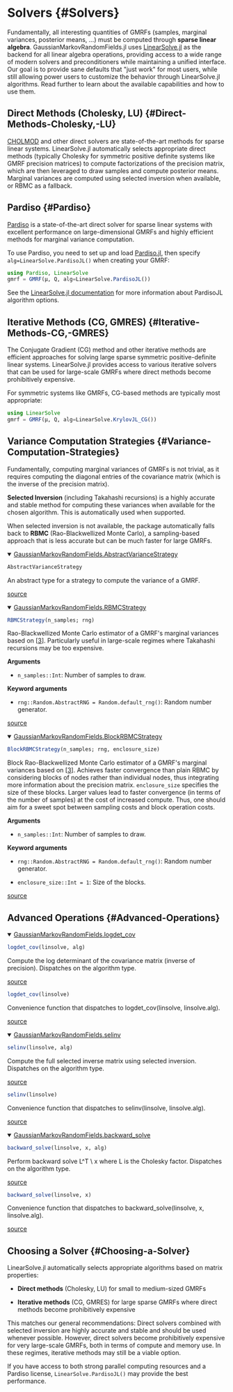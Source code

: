 
# Solvers {#Solvers}

Fundamentally, all interesting quantities of GMRFs (samples, marginal variances, posterior means, ...) must be computed through **sparse linear algebra**. GaussianMarkovRandomFields.jl uses [LinearSolve.jl](https://github.com/SciML/LinearSolve.jl) as the backend for all linear algebra operations, providing access to a wide range of modern solvers and preconditioners while maintaining a unified interface. Our goal is to provide sane defaults that &quot;just work&quot; for most users, while still allowing power users to customize the behavior through LinearSolve.jl algorithms. Read further to learn about the available capabilities and how to use them.

## Direct Methods (Cholesky, LU) {#Direct-Methods-Cholesky,-LU}

[CHOLMOD](https://github.com/DrTimothyAldenDavis/SuiteSparse) and other direct solvers are  state-of-the-art methods for sparse linear systems. LinearSolve.jl automatically selects appropriate direct methods (typically Cholesky for symmetric positive definite systems like GMRF precision matrices) to compute factorizations of the precision matrix, which are then leveraged to draw samples and compute posterior means. Marginal variances are computed using selected inversion when available, or RBMC as a fallback.

## Pardiso {#Pardiso}

[Pardiso](https://panua.ch/pardiso/) is a state-of-the-art direct solver for sparse linear systems with excellent performance on large-dimensional GMRFs and highly efficient methods for marginal variance computation.

To use Pardiso, you need to set up and load [Pardiso.jl](https://github.com/JuliaSparse/Pardiso.jl), then specify `alg=LinearSolve.PardisoJL()` when creating your GMRF:

```julia
using Pardiso, LinearSolve
gmrf = GMRF(μ, Q, alg=LinearSolve.PardisoJL())
```


See the [LinearSolve.jl documentation](https://docs.sciml.ai/LinearSolve/stable/solvers/solvers/#LinearSolve.PardisoJL) for more information about PardisoJL algorithm options.

## Iterative Methods (CG, GMRES) {#Iterative-Methods-CG,-GMRES}

The Conjugate Gradient (CG) method and other iterative methods are efficient approaches for solving large sparse symmetric positive-definite linear systems. LinearSolve.jl provides access to various iterative solvers that can be used for large-scale GMRFs where direct methods become prohibitively expensive.

For symmetric systems like GMRFs, CG-based methods are typically most appropriate:

```julia
using LinearSolve
gmrf = GMRF(μ, Q, alg=LinearSolve.KrylovJL_CG())
```


## Variance Computation Strategies {#Variance-Computation-Strategies}

Fundamentally, computing marginal variances of GMRFs is not trivial, as it requires computing the diagonal entries of the covariance matrix (which is the inverse of the precision matrix).

**Selected Inversion** (including Takahashi recursions) is a highly accurate and stable method for computing these variances when available for the chosen algorithm. This is automatically used when supported.

When selected inversion is not available, the package automatically falls back to **RBMC** (Rao-Blackwellized Monte Carlo), a sampling-based approach that is less accurate but can be much faster for large GMRFs.
<details class='jldocstring custom-block' open>
<summary><a id='GaussianMarkovRandomFields.AbstractVarianceStrategy' href='#GaussianMarkovRandomFields.AbstractVarianceStrategy'><span class="jlbinding">GaussianMarkovRandomFields.AbstractVarianceStrategy</span></a> <Badge type="info" class="jlObjectType jlType" text="Type" /></summary>



```julia
AbstractVarianceStrategy
```


An abstract type for a strategy to compute the variance of a GMRF.


<Badge type="info" class="source-link" text="source"><a href="https://github.com/timweiland/GaussianMarkovRandomFields.jl/blob/dd37657e514bd21cd5478fa815e8a9868bc1d839/src/typedefs.jl#L5-L9" target="_blank" rel="noreferrer">source</a></Badge>

</details>

<details class='jldocstring custom-block' open>
<summary><a id='GaussianMarkovRandomFields.RBMCStrategy' href='#GaussianMarkovRandomFields.RBMCStrategy'><span class="jlbinding">GaussianMarkovRandomFields.RBMCStrategy</span></a> <Badge type="info" class="jlObjectType jlType" text="Type" /></summary>



```julia
RBMCStrategy(n_samples; rng)
```


Rao-Blackwellized Monte Carlo estimator of a GMRF&#39;s marginal variances based on [[3](/bibliography#Siden2018)]. Particularly useful in large-scale regimes where Takahashi recursions may be too expensive.

**Arguments**
- `n_samples::Int`: Number of samples to draw.
  

**Keyword arguments**
- `rng::Random.AbstractRNG = Random.default_rng()`: Random number generator.
  


<Badge type="info" class="source-link" text="source"><a href="https://github.com/timweiland/GaussianMarkovRandomFields.jl/blob/dd37657e514bd21cd5478fa815e8a9868bc1d839/src/solvers/rbmc.jl#L8-L21" target="_blank" rel="noreferrer">source</a></Badge>

</details>

<details class='jldocstring custom-block' open>
<summary><a id='GaussianMarkovRandomFields.BlockRBMCStrategy' href='#GaussianMarkovRandomFields.BlockRBMCStrategy'><span class="jlbinding">GaussianMarkovRandomFields.BlockRBMCStrategy</span></a> <Badge type="info" class="jlObjectType jlType" text="Type" /></summary>



```julia
BlockRBMCStrategy(n_samples; rng, enclosure_size)
```


Block Rao-Blackwellized Monte Carlo estimator of a GMRF&#39;s marginal variances based on [[3](/bibliography#Siden2018)]. Achieves faster convergence than plain RBMC by considering blocks of nodes rather than individual nodes, thus integrating more information about the precision matrix. `enclosure_size` specifies the size of these blocks. Larger values lead to faster convergence (in terms of the number of samples) at the cost of increased compute. Thus, one should aim for a sweet spot between sampling costs and block operation costs.

**Arguments**
- `n_samples::Int`: Number of samples to draw.
  

**Keyword arguments**
- `rng::Random.AbstractRNG = Random.default_rng()`: Random number generator.
  
- `enclosure_size::Int = 1`: Size of the blocks.
  


<Badge type="info" class="source-link" text="source"><a href="https://github.com/timweiland/GaussianMarkovRandomFields.jl/blob/dd37657e514bd21cd5478fa815e8a9868bc1d839/src/solvers/rbmc.jl#L31-L51" target="_blank" rel="noreferrer">source</a></Badge>

</details>


## Advanced Operations {#Advanced-Operations}
<details class='jldocstring custom-block' open>
<summary><a id='GaussianMarkovRandomFields.logdet_cov' href='#GaussianMarkovRandomFields.logdet_cov'><span class="jlbinding">GaussianMarkovRandomFields.logdet_cov</span></a> <Badge type="info" class="jlObjectType jlFunction" text="Function" /></summary>



```julia
logdet_cov(linsolve, alg)
```


Compute the log determinant of the covariance matrix (inverse of precision). Dispatches on the algorithm type.


<Badge type="info" class="source-link" text="source"><a href="https://github.com/timweiland/GaussianMarkovRandomFields.jl/blob/dd37657e514bd21cd5478fa815e8a9868bc1d839/src/solvers/logdet.jl#L6-L11" target="_blank" rel="noreferrer">source</a></Badge>



```julia
logdet_cov(linsolve)
```


Convenience function that dispatches to logdet_cov(linsolve, linsolve.alg).


<Badge type="info" class="source-link" text="source"><a href="https://github.com/timweiland/GaussianMarkovRandomFields.jl/blob/dd37657e514bd21cd5478fa815e8a9868bc1d839/src/solvers/logdet.jl#L17-L21" target="_blank" rel="noreferrer">source</a></Badge>

</details>

<details class='jldocstring custom-block' open>
<summary><a id='GaussianMarkovRandomFields.selinv' href='#GaussianMarkovRandomFields.selinv'><span class="jlbinding">GaussianMarkovRandomFields.selinv</span></a> <Badge type="info" class="jlObjectType jlFunction" text="Function" /></summary>



```julia
selinv(linsolve, alg)
```


Compute the full selected inverse matrix using selected inversion. Dispatches on the algorithm type.


<Badge type="info" class="source-link" text="source"><a href="https://github.com/timweiland/GaussianMarkovRandomFields.jl/blob/dd37657e514bd21cd5478fa815e8a9868bc1d839/src/solvers/selinv.jl#L47-L52" target="_blank" rel="noreferrer">source</a></Badge>



```julia
selinv(linsolve)
```


Convenience function that dispatches to selinv(linsolve, linsolve.alg).


<Badge type="info" class="source-link" text="source"><a href="https://github.com/timweiland/GaussianMarkovRandomFields.jl/blob/dd37657e514bd21cd5478fa815e8a9868bc1d839/src/solvers/selinv.jl#L58-L62" target="_blank" rel="noreferrer">source</a></Badge>

</details>

<details class='jldocstring custom-block' open>
<summary><a id='GaussianMarkovRandomFields.backward_solve' href='#GaussianMarkovRandomFields.backward_solve'><span class="jlbinding">GaussianMarkovRandomFields.backward_solve</span></a> <Badge type="info" class="jlObjectType jlFunction" text="Function" /></summary>



```julia
backward_solve(linsolve, x, alg)
```


Perform backward solve L^T \ x where L is the Cholesky factor. Dispatches on the algorithm type.


<Badge type="info" class="source-link" text="source"><a href="https://github.com/timweiland/GaussianMarkovRandomFields.jl/blob/dd37657e514bd21cd5478fa815e8a9868bc1d839/src/solvers/backward_solve.jl#L29-L34" target="_blank" rel="noreferrer">source</a></Badge>



```julia
backward_solve(linsolve, x)
```


Convenience function that dispatches to backward_solve(linsolve, x, linsolve.alg).


<Badge type="info" class="source-link" text="source"><a href="https://github.com/timweiland/GaussianMarkovRandomFields.jl/blob/dd37657e514bd21cd5478fa815e8a9868bc1d839/src/solvers/backward_solve.jl#L40-L44" target="_blank" rel="noreferrer">source</a></Badge>

</details>


## Choosing a Solver {#Choosing-a-Solver}

LinearSolve.jl automatically selects appropriate algorithms based on matrix properties:
- **Direct methods** (Cholesky, LU) for small to medium-sized GMRFs
  
- **Iterative methods** (CG, GMRES) for large sparse GMRFs where direct methods become prohibitively expensive
  

This matches our general recommendations: Direct solvers combined with selected inversion are highly accurate and stable and should be used whenever possible. However, direct solvers become prohibitively expensive for very large-scale GMRFs, both in terms of compute and memory use. In these regimes, iterative methods may still be a viable option.

If you have access to both strong parallel computing resources and a Pardiso license, `LinearSolve.PardisoJL()` may provide the best performance.
